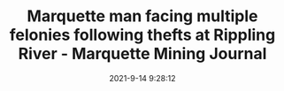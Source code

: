 ---
"title": "Marquette man facing multiple felonies following thefts at Rippling River - Marquette Mining Journal"
"date": "2021-9-14 9:28:12"
"feed_name": "GOOGLENEWSMINING"
"feed_website": "https://news.google.com/search?q=mining%2Bincident&hl=en-US&gl=US&ceid=US:en"
"feed_rss": "https://news.google.com/rss/search?q=mining%2Bincident&hl=en-US&gl=US&ceid=US:en"
"link": "https://www.miningjournal.net/news/front-page-news/2021/09/marquette-man-facing-multiple-felonies-following-thefts-at-rippling-river/"
"file": "_posts/2021-1-1-9f03213e338d62a220a4cc4bcdc25a554e734c3e.md"
"accident": "1"
"drilling": "0"
---
